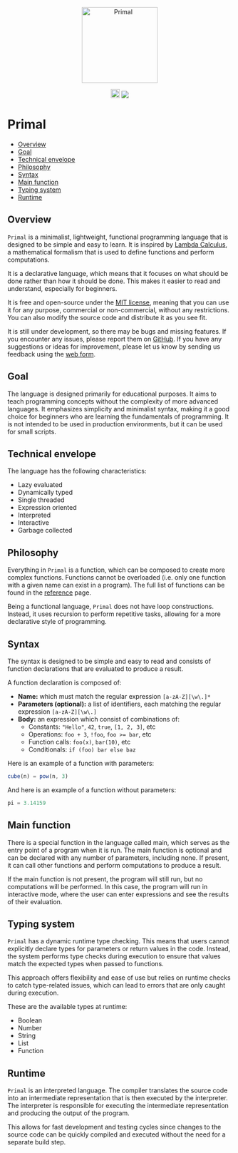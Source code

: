 <p align="center">
  <a href="https://primal-lang.org"><img src="https://primal-lang.org/img/rounded.png" alt="Primal" height="170"></a>

<p align="center">
<a href="https://github.com/primal-lang/sdk/blob/main/LICENSE.md" target="_blank"><img height=20 src="https://img.shields.io/badge/license-MIT-green.svg" /></a>
<a href="https://github.com/primal-lang/sdk/releases/tag/v0.3.0"><img src="https://img.shields.io/badge/Latest-0.3.0-blue" /></a>
</p>

# Primal

- [Overview](#overview)
- [Goal](#goal)
- [Technical envelope](#technical-envelope)
- [Philosophy](#philosophy)
- [Syntax](#syntax)
- [Main function](#main-function)
- [Typing system](#typing-system)
- [Runtime](#runtime)

## Overview

`Primal` is a minimalist, lightweight, functional programming language that is designed to be simple and easy to learn. It is inspired by [Lambda Calculus](https://en.wikipedia.org/wiki/Lambda_calculus), a mathematical formalism that is used to define functions and perform computations.

It is a declarative language, which means that it focuses on what should be done rather than how it should be done. This makes it easier to read and understand, especially for beginners.

It is free and open-source under the [MIT license](https://en.wikipedia.org/wiki/MIT_License), meaning that you can use it for any purpose, commercial or non-commercial, without any restrictions. You can also modify the source code and distribute it as you see fit.

It is still under development, so there may be bugs and missing features. If you encounter any issues, please report them on [GitHub](https://github.com/primal-lang/sdk/issues/new). If you have any suggestions or ideas for improvement, please let us know by sending us feedback using the [web form](https://primal-lang.org/feedback).

## Goal

The language is designed primarily for educational purposes. It aims to teach programming concepts without the complexity of more advanced languages. It emphasizes simplicity and minimalist syntax, making it a good choice for beginners who are learning the fundamentals of programming. It is not intended to be used in production environments, but it can be used for small scripts.

## Technical envelope

The language has the following characteristics:

* Lazy evaluated
* Dynamically typed
* Single threaded
* Expression oriented
* Interpreted
* Interactive
* Garbage collected

## Philosophy

Everything in `Primal` is a function, which can be composed to create more complex functions. Functions cannot be overloaded (i.e. only one function with a given name can exist in a program). The full list of functions can be found in the  [reference](https://primal-lang.org/reference) page.

Being a functional language, `Primal` does not have loop constructions. Instead, it uses recursion to perform repetitive tasks, allowing for a more declarative style of programming.

## Syntax

The syntax is designed to be simple and easy to read and consists of function declarations that are evaluated to produce a result.

A function declaration is composed of:

* **Name:** which must match the regular expression `[a-zA-Z][\w\.]*`
* **Parameters (optional):** a list of identifiers, each matching the regular expression `[a-zA-Z][\w\.]`
* **Body:** an expression which consist of combinations of:
    - Constants: `"Hello"`, `42`, `true`, `[1, 2, 3]`, etc
    - Operations: `foo + 3`, `!foo`, `foo >= bar`, etc
    - Function calls: `foo(x)`, `bar(10)`, etc
    - Conditionals: `if (foo) bar else baz`

Here is an example of a function with parameters:

```javascript
cube(n) = pow(n, 3)
```

And here is an example of a function without parameters:

```javascript
pi = 3.14159
```

## Main function

There is a special function in the language called main, which serves as the entry point of a program when it is run. The main function is optional and can be declared with any number of parameters, including none. If present, it can call other functions and perform computations to produce a result.

If the main function is not present, the program will still run, but no computations will be performed. In this case, the program will run in interactive mode, where the user can enter expressions and see the results of their evaluation.

## Typing system

`Primal` has a dynamic runtime type checking. This means that users cannot explicitly declare types for parameters or return values in the code. Instead, the system performs type checks during execution to ensure that values match the expected types when passed to functions.

This approach offers flexibility and ease of use but relies on runtime checks to catch type-related issues, which can lead to errors that are only caught during execution.

These are the available types at runtime:
* Boolean
* Number
* String
* List
* Function

## Runtime

`Primal` is an interpreted language. The compiler translates the source code into an intermediate representation that is then executed by the interpreter. The interpreter is responsible for executing the intermediate representation and producing the output of the program.

This allows for fast development and testing cycles since changes to the source code can be quickly compiled and executed without the need for a separate build step.